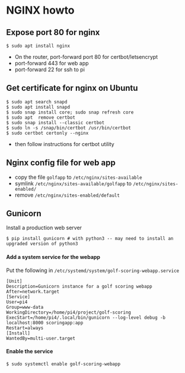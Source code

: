 # NGINX howto

## Expose port 80 for nginx

```shell
$ sudo apt install nginx
```

- On the router, port-forward port 80 for certbot/letsencrypt
- port-forward 443 for web app
- port-forward 22 for ssh to pi

## Get certificate for nginx on Ubuntu

```shell
$ sudo apt search snapd
$ sudo apt install snapd
$ sudo snap install core; sudo snap refresh core
$ sudo apt  remove certbot
$ sudo snap install --classic certbot
$ sudo ln -s /snap/bin/certbot /usr/bin/certbot
$ sudo certbot certonly --nginx
```
- then follow instructions for certbot utility


## Nginx config file for web app
- copy the file `golfapp` to `/etc/nginx/sites-available`
- symlink `/etc/nginx/sites-available/golfapp` to `/etc/nginx/sites-enabled/`
- remove `/etc/nginx/sites-enabled/default`


## Gunicorn
Install a production web server
```shell
$ pip install gunicorn # with python3 -- may need to install an upgraded version of python3
```
#### Add a system service for the webapp
Put the following in `/etc/systemd/system/golf-scoring-webapp.service`
```
[Unit]
Description=Gunicorn instance for a golf scoring webapp
After=network.target
[Service]
User=pi4
Group=www-data
WorkingDirectory=/home/pi4/project/golf-scoring
ExecStart=/home/pi4/.local/bin/gunicorn --log-level debug -b localhost:8000 scoringapp:app
Restart=always
[Install]
WantedBy=multi-user.target
```

#### Enable the service
```
$ sudo systemctl enable golf-scoring-webapp
```
